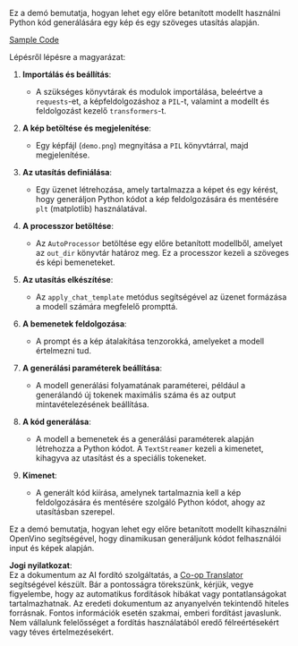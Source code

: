 <!--
CO_OP_TRANSLATOR_METADATA:
{
  "original_hash": "d7d7afa242a4a041ff4193546d4baf16",
  "translation_date": "2025-07-17T05:05:12+00:00",
  "source_file": "md/02.Application/04.Vision/Phi3/E2E_OpenVino_Phi3Vision.md",
  "language_code": "hu"
}
-->
Ez a demó bemutatja, hogyan lehet egy előre betanított modellt használni Python kód generálására egy kép és egy szöveges utasítás alapján.

[Sample Code](../../../../../../code/06.E2E/E2E_OpenVino_Phi3-vision.ipynb)

Lépésről lépésre a magyarázat:

1. **Importálás és beállítás**:
   - A szükséges könyvtárak és modulok importálása, beleértve a `requests`-et, a képfeldolgozáshoz a `PIL`-t, valamint a modellt és feldolgozást kezelő `transformers`-t.

2. **A kép betöltése és megjelenítése**:
   - Egy képfájl (`demo.png`) megnyitása a `PIL` könyvtárral, majd megjelenítése.

3. **Az utasítás definiálása**:
   - Egy üzenet létrehozása, amely tartalmazza a képet és egy kérést, hogy generáljon Python kódot a kép feldolgozására és mentésére `plt` (matplotlib) használatával.

4. **A processzor betöltése**:
   - Az `AutoProcessor` betöltése egy előre betanított modellből, amelyet az `out_dir` könyvtár határoz meg. Ez a processzor kezeli a szöveges és képi bemeneteket.

5. **Az utasítás elkészítése**:
   - Az `apply_chat_template` metódus segítségével az üzenet formázása a modell számára megfelelő prompttá.

6. **A bemenetek feldolgozása**:
   - A prompt és a kép átalakítása tenzorokká, amelyeket a modell értelmezni tud.

7. **A generálási paraméterek beállítása**:
   - A modell generálási folyamatának paraméterei, például a generálandó új tokenek maximális száma és az output mintavételezésének beállítása.

8. **A kód generálása**:
   - A modell a bemenetek és a generálási paraméterek alapján létrehozza a Python kódot. A `TextStreamer` kezeli a kimenetet, kihagyva az utasítást és a speciális tokeneket.

9. **Kimenet**:
   - A generált kód kiírása, amelynek tartalmaznia kell a kép feldolgozására és mentésére szolgáló Python kódot, ahogy az utasításban szerepel.

Ez a demó bemutatja, hogyan lehet egy előre betanított modellt kihasználni OpenVino segítségével, hogy dinamikusan generáljunk kódot felhasználói input és képek alapján.

**Jogi nyilatkozat**:  
Ez a dokumentum az AI fordító szolgáltatás, a [Co-op Translator](https://github.com/Azure/co-op-translator) segítségével készült. Bár a pontosságra törekszünk, kérjük, vegye figyelembe, hogy az automatikus fordítások hibákat vagy pontatlanságokat tartalmazhatnak. Az eredeti dokumentum az anyanyelvén tekintendő hiteles forrásnak. Fontos információk esetén szakmai, emberi fordítást javaslunk. Nem vállalunk felelősséget a fordítás használatából eredő félreértésekért vagy téves értelmezésekért.